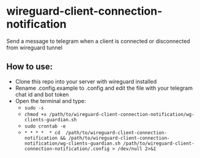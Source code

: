 # wireguard-client-connection-notification
Send a message to telegram when a client is connected or disconnected from wireguard tunnel

## How to use:
- Clone this repo into your server with wireguard installed
- Rename .config.example to .config and edit the file with your telegram chat id and bot token
- Open the terminal and type:
  - `sudo -s`
  - `chmod +x /path/to/wireguard-client-connection-notification/wg-clients-guardian.sh`
  - `sudo crontab -e`
  - `* * * *  * cd  /path/to/wireguard-client-connection-notification && /path/to/wireguard-client-connection-notification/wg-clients-guardian.sh /path/to/wireguard-client-connection-notification/.config > /dev/null 2>&1`
